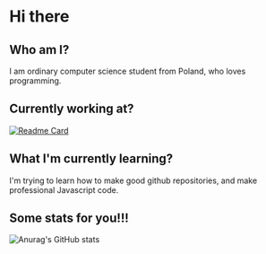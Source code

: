 # Hi there

## Who am I?
I am ordinary computer science student from Poland, who loves programming.

## Currently working at? 
[![Readme Card](https://github-readme-stats.vercel.app/api/pin/?username=portalion&repo=Frontend-Mentor&theme=tokyonight)](https://github.com/portalion/Frontend-Mentor)

## What I'm currently learning?
I'm trying to learn how to make good github repositories, and make professional Javascript code.

## Some stats for you!!!
![Anurag's GitHub stats](https://github-readme-stats.vercel.app/api?username=portalion&theme=radical)
